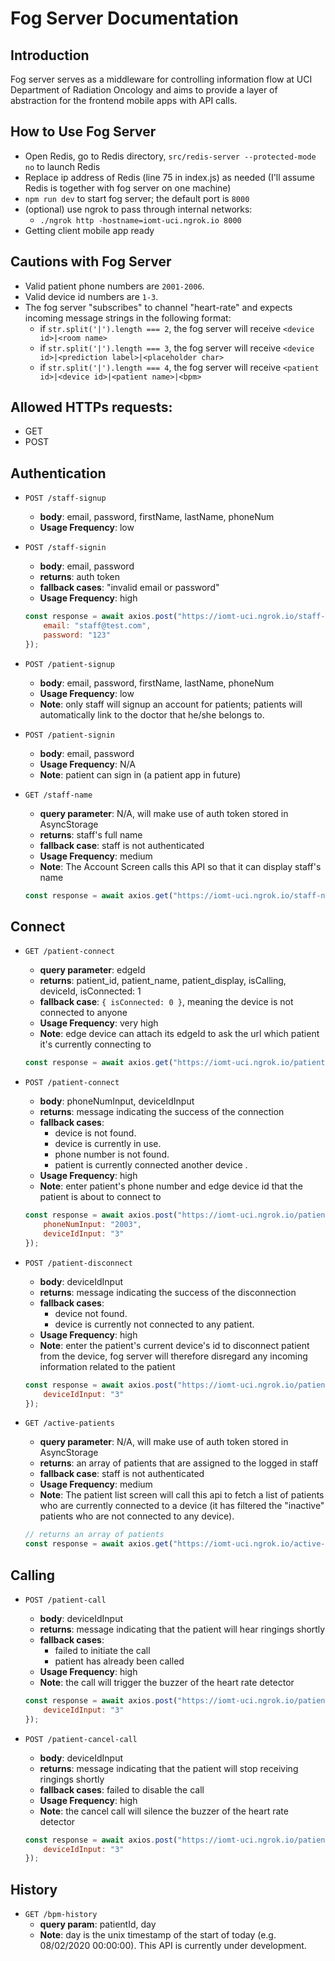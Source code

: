 # Fog Server Documentation

## Introduction
Fog server serves as a middleware for controlling information flow at UCI Department of Radiation Oncology and aims to provide a layer of abstraction for the frontend mobile apps with API calls.

## How to Use Fog Server
* Open Redis, go to Redis directory, `src/redis-server --protected-mode no` to launch Redis
* Replace ip address of Redis (line 75 in index.js) as needed (I'll assume Redis is together with fog server on one machine)
* `npm run dev` to start fog server; the default port is `8000`
* (optional) use ngrok to pass through internal networks: 
  * `./ngrok http -hostname=iomt-uci.ngrok.io 8000`
* Getting client mobile app ready

## Cautions with Fog Server
* Valid patient phone numbers are `2001-2006`.
* Valid device id numbers are `1-3`.
* The fog server "subscribes" to channel "heart-rate" and expects incoming message strings in the following format:
  * if `str.split('|').length === 2`, the fog server will receive `<device id>|<room name>`
  * if `str.split('|').length === 3`, the fog server will receive `<device id>|<prediction label>|<placeholder char>`
  * if `str.split('|').length === 4`, the fog server will receive `<patient id>|<device id>|<patient name>|<bpm>`

## Allowed HTTPs requests:
* GET
* POST

## Authentication
* `POST /staff-signup`
  * **body**: email, password, firstName, lastName, phoneNum
  * **Usage Frequency**: low

* `POST /staff-signin`
  * **body**: email, password
  * **returns**: auth token
  * **fallback cases**: "invalid email or password"
  * **Usage Frequency**: high
  ```javascript
  const response = await axios.post("https://iomt-uci.ngrok.io/staff-signin", { 
      email: "staff@test.com",
      password: "123"
  });
  ```

* `POST /patient-signup`
  * **body**: email, password, firstName, lastName, phoneNum
  * **Usage Frequency**: low
  * **Note**: only staff will signup an account for patients; patients will automatically link to the doctor that he/she belongs to.

* `POST /patient-signin`
  * **body**: email, password
  * **Usage Frequency**: N/A
  * **Note**: patient can sign in (a patient app in future)

* `GET /staff-name`
  * **query parameter**: N/A, will make use of auth token stored in AsyncStorage
  * **returns**: staff's full name
  * **fallback case**: staff <id> is not authenticated
  * **Usage Frequency**: medium
  * **Note**: The Account Screen calls this API so that it can display staff's name
  ```javascript
  const response = await axios.get("https://iomt-uci.ngrok.io/staff-name");
  ```

## Connect
* `GET /patient-connect`
  * **query parameter**: edgeId
  * **returns**: patient_id, patient_name, patient_display, isCalling, deviceId, isConnected: 1
  * **fallback case**: `{ isConnected: 0 }`, meaning the device is not connected to anyone
  * **Usage Frequency**: very high
  * **Note**: edge device can attach its edgeId to ask the url which patient it's currently connecting to
  ```javascript
  const response = await axios.get("https://iomt-uci.ngrok.io/patient-connect?edgeId=1");
  ```

* `POST /patient-connect`
  * **body**: phoneNumInput, deviceIdInput
  * **returns**: message indicating the success of the connection
  * **fallback cases**:
    * device <id> is not found.
    * device <id> is currently in use.
    * phone number is not found.
    * patient <name> is currently connected another device <id>.
  * **Usage Frequency**: high
  * **Note**: enter patient's phone number and edge device id that the patient is about to connect to
  ```javascript
  const response = await axios.post("https://iomt-uci.ngrok.io/patient-connect", { 
      phoneNumInput: "2003",
      deviceIdInput: "3"
  });
  ```

* `POST /patient-disconnect`
  * **body**: deviceIdInput
  * **returns**: message indicating the success of the disconnection
  * **fallback cases**:
    * device <id> not found.
    * device <id> is currently not connected to any patient.
  * **Usage Frequency**: high
  * **Note**: enter the patient's current device's id to disconnect patient from the device, fog server will therefore disregard any incoming information related to the patient
  ```javascript
  const response = await axios.post("https://iomt-uci.ngrok.io/patient-disconnect", { 
      deviceIdInput: "3"
  });
  ```  

* `GET /active-patients`
  * **query parameter**: N/A, will make use of auth token stored in AsyncStorage
  * **returns**: an array of patients that are assigned to the logged in staff
  * **fallback case**: staff <id> is not authenticated
  * **Usage Frequency**: medium
  * **Note**: The patient list screen will call this api to fetch a list of patients who are currently connected to a device (it has filtered the "inactive" patients who are not connected to any device).
  ```javascript
  // returns an array of patients
  const response = await axios.get("https://iomt-uci.ngrok.io/active-patients");
  ```

## Calling
* `POST /patient-call`
  * **body**: deviceIdInput
  * **returns**: message indicating that the patient will hear ringings shortly
  * **fallback cases**:
    * failed to initiate the call
    * patient has already been called
  * **Usage Frequency**: high
  * **Note**: the call will trigger the buzzer of the heart rate detector
  ```javascript
  const response = await axios.post("https://iomt-uci.ngrok.io/patient-call", { 
      deviceIdInput: "3"
  });
  ``` 

* `POST /patient-cancel-call`
  * **body**: deviceIdInput
  * **returns**: message indicating that the patient will stop receiving ringings shortly
  * **fallback cases**: failed to disable the call
  * **Usage Frequency**: high
  * **Note**: the cancel call will silence the buzzer of the heart rate detector
  ```javascript
  const response = await axios.post("https://iomt-uci.ngrok.io/patient-cancel-call", { 
      deviceIdInput: "3"
  });
  ``` 

## History
* `GET /bpm-history`
  * **query param**: patientId, day
  * **Note**: day is the unix timestamp of the start of today (e.g. 08/02/2020 00:00:00). This API is currently under development.
